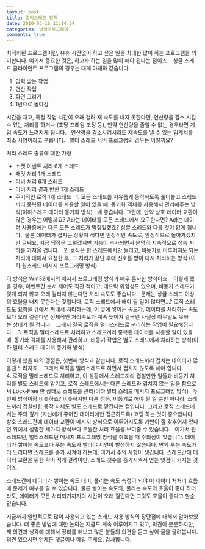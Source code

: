 ```yaml
---
layout: post
title: 멀티스레드 정책
date: 2010-03-16 11:14:54
categories: 병렬프로그래밍
comments: true
---
```


최적화된 프로그램이란, 유휴 시간없이 하고 싶은 일을 최대한 많이 하는 프로그램을 의미합니다.
여기서 중요한 것은, 하고자 하는 일을 많이 해야 된다는 점이죠.
 
싱글 스레드 클라이언트 프로그램의 경우는 대게 아래와 같습니다. 
1. 입력 받는 작업
2. 연산 작업
3. 화면 그리기 
4. 1번으로 돌아감

시간을 재고, 특정 작업 시간이 오래 걸려 재 속도를 내지 못한다면, 연산량을 감소 시킬 수 있는 처리를 하거나 (초당 프레임 조정 등), 만약 연산량을 줄일 수 없는 경우라면 게임 속도가 느려지게 됩니다.
 
연산량을 감소시켜서라도 제속도를 낼 수 있는 임계치를 최소 사양이라고 부릅니다.
 
멀티 스레드 서버 프로그램의 경우는 어떨까요?

처리 스레드 종류에 대한 가정
* 소켓 이벤트 처리 6개 스레드
* 패킷 처리 1개 스레드
* 디비 처리 6개 스레드
* 디비 처리 결과 반환 1개 스레드
* 주기적인 로직 1개 스레드
 
1. 모든 스레드를 자유롭게 동작하도록 풀어놓고 스레드끼리 중복된 데이터를 사용할 일이 있을 때, 동기화 객체를 사용해서 관리해주는 방식(이하스레드 데이터 동기화 방식)
 
네 좋습니다. 그런데, 만약 상호 데이터 교환이 많은 경우는 어떨까요?
A라는 데이터를 모든 스레드에서 요구한다면? A라는 데이터 사용중에는 다른 모든 스레드가 멈춰있겠죠? 싱글 스레드와 다를 것이 없게 됩니다. 
물론 데이터가 겹치는 상황이 적다면 안정적인 속도로, 안정적으로 돌아가겠지만 글쎄요. 지금 당장은 그렇겠지만 기능이 추가되면서 분명히 지속적으로 성능 저하를 가져올 겁니다.
 
2. 로직은 한 스레드에서만 돌리고, 비동기로 이루어져도 되는 처리에 대해서 요청한 후, 그 처리가 끝난 후에 신호를 받아 다시 처리하는 방식 (이하 원스레드 메시지 프로그래밍 방식)

이 방식은 Win32에서의 메시지 프로그래밍 방식과 매우 흡사한 방식이죠.
 
이렇게 했을 경우, 이벤트간 순서 제어도 직관 적이고, 데드락 위험성도 없으며, 비동기 스레드가 몇개 되지 않고 오래 걸리지 않는다면 처리 속도도 좋습니다. 
문제는 싱글 스레드 이상의 효율을 내지 못한다는 것입니다. 로직 스레드에서 해야 될 일이 많다면...? 로직 스레드도 요청을 큐에서 꺼내서 처리하는데, 이 큐에 쌓이는 속도가, 데이터를 처리하는 속도보다 오래 걸린다면 전체적인 처리속도가 계속 늦어져 결국엔 사실상 아무일도 못하는 상태가 될 겁니다.
 
그래서 결국 로직을 멀티스레드로 분리하는 작업이 필요해집니다.
 
3. 로직을 멀티스레드로 처리하고 스레드끼리 중복된 데이터를 사용할 일이 있을 때, 동기화 객체를 사용해서 관리하고, 비동기 작업은 별도 스레드에서 처리하는 방식(이하 멀티 스레드 데이터 동기화 방식)

이렇게 했을 때의 맹점은, 첫번째 방식과 같습니다. 로직 스레드끼리 겹치는 데이터가 많을땐 느려지죠.
 
그래서 로직을 멀티스레드로 하면서 겹치지 않도록 해야 합니다.
 
4. 로직을 멀티스레드로 처리하고, 이 상황에서 스레드끼리 겹칠만한 일들과 비동기 처리를 별도 스레드에 맡기고, 로직 스레드에서는 다른 스레드와 겹치지 않는 일을 함으로써 Lock-Free 한 상태로 스레드를 관리(이하 멀티 스레드 메시지 프로그래밍 방식)
 
두번째 방식이랑 비슷하죠? 비슷하지만 다른 점은, 비동기로 해야 될 일 뿐만 아니라, 스레드끼리 겹칠만한 동작 자체도 별도 스레드로 맡긴다는 점입니다.
그리고 로직 스레드에서는 주의 깊게 (자신에게 주어진 데이터에만 접근하도록) 코딩 하는 것이 중요합니다.
상호 스레드간에 데이터 교환이 메시지 방식으로 이루어지도록 기반이 잘 갖추어져 있다면 위에서 설명한 세가지 방식보다 우월한 처리 효율을 보여줄 수 있습니다.
 
여기서 원스레드던, 멀티스레드던 메시지 프로그래밍 방식을 취했을 때 주의점이 있습니다. 데이터가 쌓이는 속도보다 푸는 속도가 빨라야 지연이 발생하지 않습니다.
만약 푸는 속도가 더 느리다면 스레드를 증가 시켜야 하는데, 여기서 주의 사항이 생깁니다.
스레드간에 데이터 교환을 위한 락이 적게 걸려야만, 스레드 갯수를 증가시켜서 얻는 잇점이 커지는 것이죠.
 

스레드간에 데이터가 쌓이는 속도 대비, 풀리는 속도 측정이 되야 이 데이터 처처리 흐름에 문제가 여부를 알 수 있습니다.
물론 쌓이는 속도와, 풀리는 속도의 효율이 좋다 하더라도, 데이터가 모든 처리되기까지의 시간이 오래 걸린다면 그것도 효율이 좋다고 할순 없습니다.


지금까지 일반적으로 많이 사용되고 있는 스레드 사용 방식의 장단점에 대해서 알아보았습니다.
더 좋은 방법에 대한 논의는 지금도 계속 이루어지고 있고, 의견이 분분하지만, 제 의견과 생각에 대해서 정리를 해보고 많은 분들의 의견을 듣고 싶어 글을 올려봅니다. 의견 있으시면 언제든 댓글이나 메일 주세요. 감사합니다.